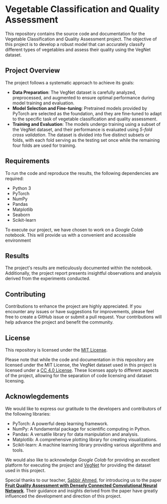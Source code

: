 # Vegetable Classification and Quality Assessment

This repository contains the source code and documentation for the Vegetable Classification and Quality Assessment project. The objective of this project is to develop a robust model that can accurately classify different types of vegetables and assess their quality using the VegNet dataset.

## Project Overview

The project follows a systematic approach to achieve its goals:

- **Data Preparation**: The VegNet dataset is carefully analyzed, preprocessed, and augmented to ensure optimal performance during model training and evaluation.
- **Model Selection and Fine-tuning**: Pretrained models provided by PyTorch are selected as the foundation, and they are fine-tuned to adapt to the specific task of vegetable classification and quality assessment.
- **Training and Evaluation**: The models undergo training using a subset of the VegNet dataset, and their performance is evaluated using _5-fold cross validation_. The dataset is divided into five distinct subsets or folds, with each fold serving as the testing set once while the remaining four folds are used for training.

## Requirements

To run the code and reproduce the results, the following dependencies are required:

- Python 3
- PyTorch
- NumPy
- Pandas
- Matplotlib
- Seaborn
- Scikit-learn

To execute our project, we have chosen to work on a _Google Colab_ notebook. This will provide us with a convenient and accessible environment

## Results

The project's results are meticulously documented within the notebook. Additionally, the project report presents insightful observations and analysis derived from the experiments conducted.

## Contributing

Contributions to enhance the project are highly appreciated. If you encounter any issues or have suggestions for improvements, please feel free to create a GitHub issue or submit a pull request. Your contributions will help advance the project and benefit the community.

## License

This repository is licensed under the [MIT License](./LICENSE).

Please note that while the code and documentation in this repository are licensed under the MIT License, the VegNet dataset used in this project is licensed under a [CC 4.0 License](https://creativecommons.org/licenses/by/4.0/). These licenses apply to different aspects of the project, allowing for the separation of code licensing and dataset licensing.

## Acknowlegdements

We would like to express our gratitude to the developers and contributors of the following libraries:

- PyTorch: A powerful deep learning framework.
- NumPy: A fundamental package for scientific computing in Python.
- Pandas: A versatile library for data manipulation and analysis.
- Matplotlib: A comprehensive plotting library for creating visualizations.
- Scikit-learn: A machine learning library providing various algorithms and tools.

We would also like to acknowledge _Google Colab_ for providing an excellent platform for executing the project and [VegNet](https://data.mendeley.com/datasets/6nxnjbn9w6) for providing the dataset used in this project.

Special thanks to our teacher, [Sabbir Ahmed](https://www.researchgate.net/profile/Sabbir-Ahmed-28), for introducing us to the paper **[Fruit Quality Assessment with Densely Connected Convolutional Neural Network](https://arxiv.org/pdf/2212.04255.pdf)**. Their guidance and insights derived from the paper have greatly influenced the development and direction of this project.
